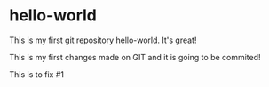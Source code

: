 # hello-world
This is my first git repository hello-world. It's great!

This is my first changes made on GIT and it is going to be commited!

This is to fix #1 
